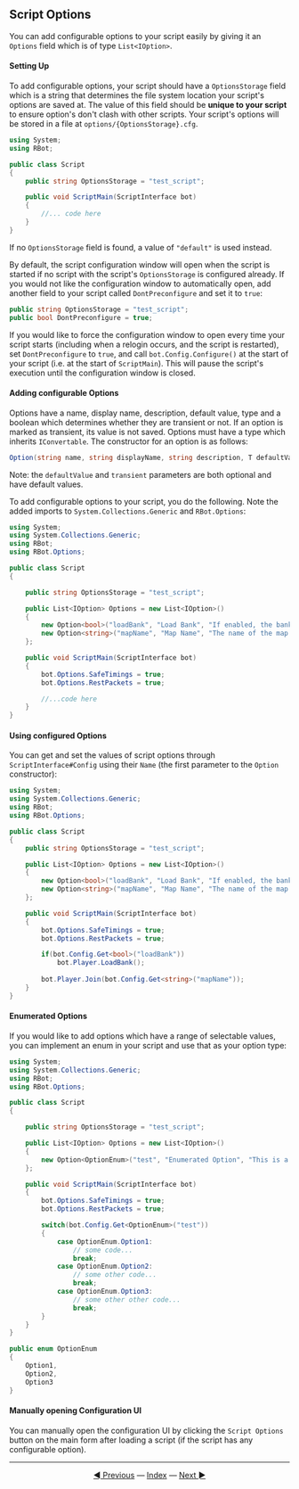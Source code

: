 ## Script Options
You can add configurable options to your script easily by giving it an `Options` field which is of type `List<IOption>`.

#### Setting Up

To add configurable options, your script should have a `OptionsStorage` field which is a string that determines the file system location your script's options are saved at. The value of this field should be **unique to your script** to ensure option's don't clash with other scripts. Your script's options will be stored in a file at `options/{OptionsStorage}.cfg`.

```csharp
using System;
using RBot;

public class Script
{
    public string OptionsStorage = "test_script";

    public void ScriptMain(ScriptInterface bot)
    {
        //... code here
    }
}
```

If no `OptionsStorage` field is found, a value of `"default"` is used instead.

By default, the script configuration window will open when the script is started if no script with the script's `OptionsStorage` is configured already. If you would not like the configuration window to automatically open, add another field to your script called `DontPreconfigure` and set it to `true`:

```csharp
public string OptionsStorage = "test_script";
public bool DontPreconfigure = true;
```

If you would like to force the configuration window to open every time your script starts (including when a relogin occurs, and the script is restarted), set `DontPreconfigure` to `true`, and call `bot.Config.Configure()` at the start of your script (i.e. at the start of `ScriptMain`). This will pause the script's execution until the configuration window is closed.

#### Adding configurable Options
Options have a name, display name, description, default value, type and a boolean which determines whether they are transient or not. If an option is marked as transient, its value is not saved. Options must have a type which inherits `IConvertable`. The constructor for an option is as follows:

```csharp
Option(string name, string displayName, string description, T defaultValue = default, bool transient = false)
```

Note: the `defaultValue` and `transient` parameters are both optional and have default values.

To add configurable options to your script, you do the following. Note the added imports to `System.Collections.Generic` and `RBot.Options`:

```csharp
using System;
using System.Collections.Generic;
using RBot;
using RBot.Options;

public class Script
{

    public string OptionsStorage = "test_script";

    public List<IOption> Options = new List<IOption>()
    {
        new Option<bool>("loadBank", "Load Bank", "If enabled, the bank is loaded before the script starts.", true),
        new Option<string>("mapName", "Map Name", "The name of the map to join at the start of the script.", "battleon")
    };

    public void ScriptMain(ScriptInterface bot)
    {
        bot.Options.SafeTimings = true;
        bot.Options.RestPackets = true;

        //...code here
    }
}
```

#### Using configured Options
You can get and set the values of script options through `ScriptInterface#Config` using their `Name` (the first parameter to the `Option` constructor):

```csharp
using System;
using System.Collections.Generic;
using RBot;
using RBot.Options;

public class Script
{
    public string OptionsStorage = "test_script";

    public List<IOption> Options = new List<IOption>()
    {
        new Option<bool>("loadBank", "Load Bank", "If enabled, the bank is loaded before the script starts.", true),
        new Option<string>("mapName", "Map Name", "The name of the map to join at the start of the script.", "battleon")
    };

    public void ScriptMain(ScriptInterface bot)
    {
        bot.Options.SafeTimings = true;
        bot.Options.RestPackets = true;

        if(bot.Config.Get<bool>("loadBank"))
            bot.Player.LoadBank();
        
        bot.Player.Join(bot.Config.Get<string>("mapName"));
    }
}
```

#### Enumerated Options
If you would like to add options which have a range of selectable values, you can implement an enum in your script and use that as your option type:

```csharp
using System;
using System.Collections.Generic;
using RBot;
using RBot.Options;

public class Script
{

    public string OptionsStorage = "test_script";

    public List<IOption> Options = new List<IOption>()
    {
        new Option<OptionEnum>("test", "Enumerated Option", "This is a test enumerated option.")
    };

    public void ScriptMain(ScriptInterface bot)
    {
        bot.Options.SafeTimings = true;
        bot.Options.RestPackets = true;

        switch(bot.Config.Get<OptionEnum>("test"))
        {
            case OptionEnum.Option1:
                // some code...
                break;
            case OptionEnum.Option2:
                // some other code...
                break;
            case OptionEnum.Option3:
                // some other other code...
                break;
        }
    }
}

public enum OptionEnum
{
    Option1,
    Option2,
    Option3
}
```

#### Manually opening Configuration UI
You can manually open the configuration UI by clicking the `Script Options` button on the main form after loading a script (if the script has any configurable option).

---------
<center><a href="/Rbot-Scripts/13 Examples" title="13. Examples">◄ Previous</a> — <a href="/Rbot-Scripts/" title="Back to Index">Index</a> — <a href="/Rbot-Scripts/15 Plugins" title="15. Plugins">Next ►</a></center>